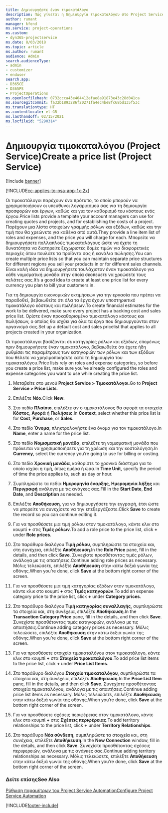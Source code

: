```yaml
---
title: Δημιουργήστε έναν τιμοκατάλογο
description: Πώς γίνεται η δημιουργία τιμοκαταλόγου στο Project Service
author: rumant
manager: kfend
ms.service: project-operations
ms.custom:
- dyn365-projectservice
ms.date: 8/03/2018
ms.topic: article
ms.author: rumant
audience: Admin
search.audienceType:
- admin
- customizer
- enduser
search.app:
- D365CE
- D365PS
- ProjectOperations
ms.openlocfilehash: 0732ccca43e404412efae8a91873e43c28d041ca
ms.sourcegitcommit: fa32b1893286f20271fa4ec4be8fc68bd135f53c
ms.translationtype: HT
ms.contentlocale: el-GR
ms.lasthandoff: 02/15/2021
ms.locfileid: "5290314"
---
```

# <a name="create-a-price-list-project-service"></a><span data-ttu-id="8d076-103">Δημιουργία τιμοκαταλόγου (Project Service)</span><span class="sxs-lookup"><span data-stu-id="8d076-103">Create a price list (Project Service)</span></span>

[!include [banner](../includes/psa-now-project-operations.md)]

[!INCLUDE[cc-applies-to-psa-app-1x-2x](../includes/cc-applies-to-psa-app-1x-2x.md)]

<span data-ttu-id="8d076-104">Οι τιμοκατάλογοι παρέχουν ένα πρότυπο, το οποίο μπορούν να χρησιμοποιήσουν οι υπεύθυνοι λογαριασμού σας για τη δημιουργία προσφορών και έργων, καθώς και για τον καθορισμό του κόστους ενός έργου.</span><span class="sxs-lookup"><span data-stu-id="8d076-104">Price lists provide a template your account managers can use for creating quotes and projects, and for establishing the costs of a project.</span></span> <span data-ttu-id="8d076-105">Παρέχουν μια λίστα στοιχείων γραμμής ρόλων και εξόδων, καθώς και την τιμή που θα χρεώνετε για καθένα από αυτά.</span><span class="sxs-lookup"><span data-stu-id="8d076-105">They provide a line item list of roles and expenses, and the price you will charge for each.</span></span> <span data-ttu-id="8d076-106">Μπορείτε να δημιουργήσετε πολλαπλούς τιμοκαταλόγους ώστε να έχετε τη δυνατότητα να διατηρείτε ξεχωριστές δομές τιμών για διαφορετικές περιοχές όπου πουλάτε τα προϊόντα σας ή κανάλια πώλησης.</span><span class="sxs-lookup"><span data-stu-id="8d076-106">You can create multiple price lists so that you can maintain separate price structures for different regions you sell your products in or for different sales channels.</span></span> <span data-ttu-id="8d076-107">Είναι καλή ιδέα να δημιουργήσετε τουλάχιστον έναν τιμοκατάλογο για κάθε νομισματική μονάδα στην οποία σκοπεύετε να χρεώσετε τους πελάτες σας.</span><span class="sxs-lookup"><span data-stu-id="8d076-107">It’s a good idea to create at least one price list for every currency you plan to bill your customers in.</span></span>  
  
<span data-ttu-id="8d076-108">Για τη δημιουργία οικονομικών εκτιμήσεων για την εργασία που πρέπει να παραδοθεί, βεβαιωθείτε ότι όλα τα έργα έχουν υποστηρικτικό τιμοκατάλογο κόστους και πωλήσεων.</span><span class="sxs-lookup"><span data-stu-id="8d076-108">To create financial estimates for the work to be delivered, make sure every project has a backing cost and sales price list.</span></span> <span data-ttu-id="8d076-109">Ορίστε έναν προκαθορισμένο τιμοκατάλογο κόστους και πωλήσεων, ο οποίος θα ισχύει για όλα τα έργα που δημιουργούνται στον οργανισμό σας.</span><span class="sxs-lookup"><span data-stu-id="8d076-109">Set up a default cost and sales pricelist that applies to all projects created in your organization.</span></span>  
  
<span data-ttu-id="8d076-110">Οι τιμοκατάλογοι βασίζονται σε κατηγορίες ρόλων και εξόδων, επομένως πριν δημιουργήσετε έναν τιμοκατάλογο, βεβαιωθείτε ότι έχετε ήδη ρυθμίσει τις παραμέτρους των κατηγοριών των ρόλων και των εξόδων που θέλετε να χρησιμοποιήσετε κατά τη δημιουργία του τιμοκαταλόγου.</span><span class="sxs-lookup"><span data-stu-id="8d076-110">Price lists rely on roles and expense categories, so before you create a price list, make sure you’ve already configured the roles and expense categories you want to use while creating the price list.</span></span>  
  
1.  <span data-ttu-id="8d076-111">Μεταβείτε στο μενού **Project Service > Τιμοκατάλογοι**.</span><span class="sxs-lookup"><span data-stu-id="8d076-111">Go to **Project Service > Price Lists**.</span></span>  
  
2.  <span data-ttu-id="8d076-112">Επιλέξτε **Νέο**.</span><span class="sxs-lookup"><span data-stu-id="8d076-112">Click **New**.</span></span>  
  
3.  <span data-ttu-id="8d076-113">Στο πεδίο **Πλαίσιο**, επιλέξτε αν ο τιμοκατάλογος θα αφορά τα στοιχεία **Κόστος**, **Αγορά** ή **Πωλήσεις**.</span><span class="sxs-lookup"><span data-stu-id="8d076-113">In **Context**, select whether this price list is for **Cost**, **Purchase**, or **Sales**.</span></span>  
  
4.  <span data-ttu-id="8d076-114">Στο πεδίο **Όνομα**, πληκτρολογήστε ένα όνομα για τον τιμοκατάλογο.</span><span class="sxs-lookup"><span data-stu-id="8d076-114">In **Name**, enter a name for the price list.</span></span>  
  
5.  <span data-ttu-id="8d076-115">Στο πεδίο **Νομισματική μονάδα**, επιλέξτε τη νομισματική μονάδα που πρόκειται να χρησιμοποιήσετε για τη χρέωση και την κοστολόγηση.</span><span class="sxs-lookup"><span data-stu-id="8d076-115">In **Currency**, select the currency you’re going to use for billing or costing.</span></span>  
  
6.  <span data-ttu-id="8d076-116">Στο πεδίο **Χρονική μονάδα**, καθορίστε το χρονικό διάστημα για το οποίο ισχύει η τιμή, όπως ημέρα ή ώρα.</span><span class="sxs-lookup"><span data-stu-id="8d076-116">In **Time Unit**, specify the period of time the price applies to, such as day or hour.</span></span>  
  
7.  <span data-ttu-id="8d076-117">Συμπληρώστε τα πεδία **Ημερομηνία έναρξης**, **Ημερομηνία λήξης** και **Περιγραφή** ανάλογα με τις ανάγκες σας.</span><span class="sxs-lookup"><span data-stu-id="8d076-117">Fill in the **Start Date**, **End Date**, and **Description** as needed.</span></span>  
  
8.  <span data-ttu-id="8d076-118">Επιλέξτε **Αποθήκευση**, για να δημιουργήσετε την εγγραφή, έτσι ώστε να μπορείτε να συνεχίσετε να την επεξεργάζεστε.</span><span class="sxs-lookup"><span data-stu-id="8d076-118">Click **Save** to create the record so you can continue editing it.</span></span>  
  
9. <span data-ttu-id="8d076-119">Για να προσθέσετε μια τιμή ρόλου στον τιμοκατάλογο, κάντε κλικ στο κουμπί **+** στις **Τιμές ρόλων**.</span><span class="sxs-lookup"><span data-stu-id="8d076-119">To add a role price to the price list, click **+** under **Role prices**.</span></span>  
  
10. <span data-ttu-id="8d076-120">Στο παράθυρο διαλόγου **Τιμή ρόλου**, συμπληρώστε τα στοιχεία και, στη συνέχεια, επιλέξτε **Αποθήκευση**.</span><span class="sxs-lookup"><span data-stu-id="8d076-120">In the **Role Price** pane, fill in the details, and then click **Save**.</span></span> <span data-ttu-id="8d076-121">Συνεχίστε προσθέτοντας τιμές ρόλων, ανάλογα με τις απαιτήσεις.</span><span class="sxs-lookup"><span data-stu-id="8d076-121">Continue adding role prices as necessary.</span></span> <span data-ttu-id="8d076-122">Μόλις τελειώσετε, επιλέξτε **Αποθήκευση** στην κάτω δεξιά γωνία της οθόνης.</span><span class="sxs-lookup"><span data-stu-id="8d076-122">When you’re done, click **Save** at the bottom right corner of the screen.</span></span>  
  
11. <span data-ttu-id="8d076-123">Για να προσθέσετε μια τιμή κατηγορίας εξόδων στον τιμοκατάλογο, κάντε κλικ στο κουμπί **+** στις **Τιμές κατηγοριών**.</span><span class="sxs-lookup"><span data-stu-id="8d076-123">To add an expense category price to the price list, click **+** under **Category prices**.</span></span>  
  
12. <span data-ttu-id="8d076-124">Στο παράθυρο διαλόγου **Τιμή κατηγορίας συναλλαγής**, συμπληρώστε τα στοιχεία και, στη συνέχεια, επιλέξτε **Αποθήκευση**.</span><span class="sxs-lookup"><span data-stu-id="8d076-124">In the **Transaction Category Price** pane, fill in the details, and then click **Save**.</span></span> <span data-ttu-id="8d076-125">Συνεχίστε προσθέτοντας τιμές κατηγοριών, ανάλογα με τις απαιτήσεις.</span><span class="sxs-lookup"><span data-stu-id="8d076-125">Continue adding category prices as necessary.</span></span> <span data-ttu-id="8d076-126">Μόλις τελειώσετε, επιλέξτε **Αποθήκευση** στην κάτω δεξιά γωνία της οθόνης.</span><span class="sxs-lookup"><span data-stu-id="8d076-126">When you’re done, click **Save** at the bottom right corner of the screen.</span></span>  
  
13. <span data-ttu-id="8d076-127">Για να προσθέσετε στοιχεία τιμοκαταλόγου στον τιμοκατάλογο, κάντε κλικ στο κουμπί **+** στα **Στοιχεία τιμοκαταλόγου**.</span><span class="sxs-lookup"><span data-stu-id="8d076-127">To add price list items to the price list, click **+** under **Price List Items**.</span></span>  
  
14. <span data-ttu-id="8d076-128">Στο παράθυρο διαλόγου **Στοιχείο τιμοκαταλόγου**, συμπληρώστε τα στοιχεία και, στη συνέχεια, επιλέξτε **Αποθήκευση**.</span><span class="sxs-lookup"><span data-stu-id="8d076-128">In the **Price List Item** pane, fill in the details, and then click **Save**.</span></span> <span data-ttu-id="8d076-129">Συνεχίστε προσθέτοντας στοιχεία τιμοκαταλόγου, ανάλογα με τις απαιτήσεις.</span><span class="sxs-lookup"><span data-stu-id="8d076-129">Continue adding price list items as necessary.</span></span> <span data-ttu-id="8d076-130">Μόλις τελειώσετε, επιλέξτε **Αποθήκευση** στην κάτω δεξιά γωνία της οθόνης.</span><span class="sxs-lookup"><span data-stu-id="8d076-130">When you’re done, click **Save** at the bottom right corner of the screen.</span></span>  
  
15. <span data-ttu-id="8d076-131">Για να προσθέσετε σχέσεις περιφέρειας στον τιμοκατάλογο, κάντε κλικ στο κουμπί **+** στις **Σχέσεις περιφέρειας**.</span><span class="sxs-lookup"><span data-stu-id="8d076-131">To add territory relationships to the price list, click **+** under **Territory Relationships**.</span></span>  
  
16. <span data-ttu-id="8d076-132">Στο παράθυρο **Νέα σύνδεση**, συμπληρώστε τα στοιχεία και, στη συνέχεια, επιλέξτε **Αποθήκευση**.</span><span class="sxs-lookup"><span data-stu-id="8d076-132">In the **New Connection** window, fill in the details, and then click **Save**.</span></span> <span data-ttu-id="8d076-133">Συνεχίστε προσθέτοντας σχέσεις περιφερειών, ανάλογα με τις ανάγκες σας.</span><span class="sxs-lookup"><span data-stu-id="8d076-133">Continue adding territory relationships as necessary.</span></span> <span data-ttu-id="8d076-134">Μόλις τελειώσετε, επιλέξτε **Αποθήκευση** στην κάτω δεξιά γωνία της οθόνης.</span><span class="sxs-lookup"><span data-stu-id="8d076-134">When you’re done, click **Save** at the bottom right corner of the screen.</span></span>  
  
### <a name="see-also"></a><span data-ttu-id="8d076-135">Δείτε επίσης</span><span class="sxs-lookup"><span data-stu-id="8d076-135">See Also</span></span>  
 [<span data-ttu-id="8d076-136">Ρύθμιση παραμέτρων του Project Service Automation</span><span class="sxs-lookup"><span data-stu-id="8d076-136">Configure Project Service Automation</span></span>](../psa/configure.md)


[!INCLUDE[footer-include](../includes/footer-banner.md)]